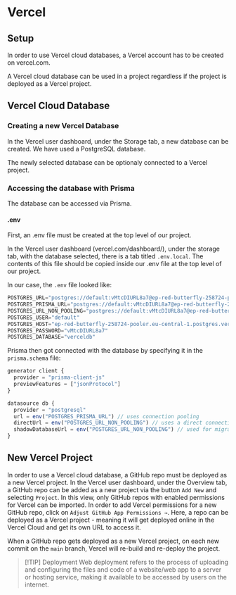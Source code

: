 # Vercel
## Setup

In order to use Vercel cloud databases, a Vercel account has to be created on vercel.com.

A Vercel cloud database can be used in a project regardless if the project is deployed as a Vercel project.

## Vercel Cloud Database

### Creating a new Vercel Database

In the Vercel user dashboard, under the Storage tab, a new database can be created. We have used a PostgreSQL database.

The newly selected database can be optionaly connected to a Vercel project.

### Accessing the database with Prisma

The database can be accessed via Prisma.

#### .env

First, an .env file must be created at the top level of our project.

In the Vercel user dashboard (vercel.com/dashboard/), under the storage tab, with the database selected, there is a tab titled `.env.local`. The contents of this file should be copied inside our .env file at the top level of our project.

In our case, the `.env`  file looked like:
```js
POSTGRES_URL="postgres://default:vMtcDIURL8a7@ep-red-butterfly-258724-pooler.eu-central-1.postgres.vercel-storage.com:5432/verceldb"
POSTGRES_PRISMA_URL="postgres://default:vMtcDIURL8a7@ep-red-butterfly-258724-pooler.eu-central-1.postgres.vercel-storage.com:5432/verceldb?pgbouncer=true&connect_timeout=15"
POSTGRES_URL_NON_POOLING="postgres://default:vMtcDIURL8a7@ep-red-butterfly-258724.eu-central-1.postgres.vercel-storage.com:5432/verceldb"
POSTGRES_USER="default"
POSTGRES_HOST="ep-red-butterfly-258724-pooler.eu-central-1.postgres.vercel-storage.com"
POSTGRES_PASSWORD="vMtcDIURL8a7"
POSTGRES_DATABASE="verceldb"
```

Prisma then got connected with the database by specifying it in the `prisma.schema` file:

```js
generator client {
  provider = "prisma-client-js"
  previewFeatures = ["jsonProtocol"]
}

datasource db {
  provider = "postgresql"
  url = env("POSTGRES_PRISMA_URL") // uses connection pooling
  directUrl = env("POSTGRES_URL_NON_POOLING") // uses a direct connection
  shadowDatabaseUrl = env("POSTGRES_URL_NON_POOLING") // used for migrations
}
```

## New Vercel Project

In order to use a Vercel cloud database, a GitHub repo must be deployed as a new Vercel project.
In the Vercel user dashboard, under the Overview tab, a GitHub repo can be added as a new project via the button `Add New`  and selecting `Project`. In this view, only GitHub repos with enabled permissions for Vercel can be imported. In order to add Vercel permissions for a new GitHub repo, click on `Adjust GitHub App Permissions →`. Here, a repo can be deployed as a Vercel project - meaning it will get deployed online in the Vercel Cloud and get its own URL to access it.

When a GitHub repo gets deployed as a new Vercel project, on each new commit on the `main` branch, Vercel will re-build and re-deploy the project.

>[!TIP] Deployment
>Web deployment refers to the process of uploading and configuring the files and code of a website/web app to a server or hosting service, making it available to be accessed by users on the internet.
